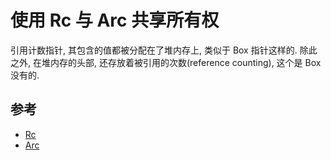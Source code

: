 # 使用 Rc 与 Arc 共享所有权

引用计数指针, 其包含的值都被分配在了堆内存上, 类似于 Box 指针这样的.
除此之外, 在堆内存的头部, 还存放着被引用的次数(reference counting), 这个是 Box 没有的.

## 参考

- [Rc<T>](../smart-pointers/rc/index.md)
- [Arc<T>](../concurrency/arc/index.md)